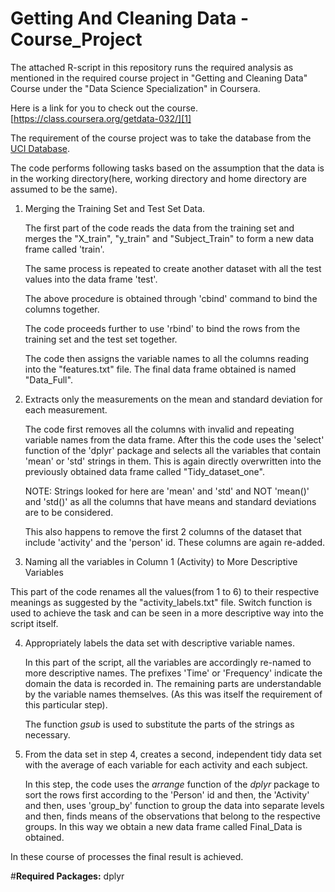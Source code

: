 # Getting And Cleaning Data - Course_Project

The attached R-script in this repository runs the required analysis as mentioned in the required course project in "Getting and Cleaning Data" Course under the "Data Science Specialization" in Coursera. 

Here is a link for you to check out the course.
[https://class.coursera.org/getdata-032/][1]


The requirement of the course project was to take the database from the [UCI Database][2].


  [1]: https://class.coursera.org/getdata-032/
  [2]: http://archive.ics.uci.edu/ml/datasets/Human+Activity+Recognition+Using+Smartphones

The code performs following tasks based on the assumption that the data is in the working directory(here, working directory and home directory are assumed to be the same).

 1. Merging the Training Set and Test Set Data.

       The first part of the code reads the data from the training set and merges the "X_train", "y_train" and "Subject_Train" to form a new data frame called 'train'.
    
    The same process is repeated to create another dataset with all the test values into the data frame 'test'.

    The above procedure is obtained through 'cbind' command to bind the columns together.

    The code proceeds further to use 'rbind' to bind the rows from the training set and the test set together.
    
    The code then assigns the variable names to all the columns reading into the "features.txt" file. The final data frame obtained is named "Data_Full".


      
 2. Extracts only the measurements on the mean and standard deviation for each measurement. 

      The code first removes all the columns with invalid and repeating variable names from the data frame. After this the code uses the 'select' function of the 'dplyr' package and selects all the variables that contain 'mean' or 'std' strings in them. This is again directly overwritten into the previously obtained data frame called "Tidy_dataset_one".

       NOTE: Strings looked for here are 'mean' and 'std' and NOT 'mean()' and 'std()' as all the columns that have means and standard deviations are to be considered.

    This also happens to remove the first 2 columns of the dataset that include 'activity' and the 'person' id. These columns are again re-added.

 3. Naming all the variables in Column 1 (Activity) to More Descriptive Variables

   This part of the code renames all the values(from 1 to 6) to their respective meanings as suggested by the "activity_labels.txt" file. Switch function is used to achieve the task and can be seen in a more descriptive way into the script itself.

 4. Appropriately labels the data set with descriptive variable names. 

    In this part of the script, all the variables are accordingly re-named to more descriptive names. The prefixes 'Time' or 'Frequency' indicate the domain the data is recorded in. The remaining parts are understandable by the variable names themselves. (As this was itself the requirement of this particular step).

    The function *gsub* is used to substitute the parts of the strings as necessary.

 5. From the data set in step 4, creates a second, independent tidy data set with the average of each variable for each activity and each subject.

     In this step, the code uses the *arrange* function of the *dplyr* package to sort the rows first according to the 'Person' id and then, the 'Activity' and then, uses 'group_by' function to group the data into separate levels and then, finds means of the observations that belong to the respective groups. In this way we obtain a new data frame called Final_Data is obtained.




   In these course of processes the final result is achieved. 


#**Required Packages:**
dplyr